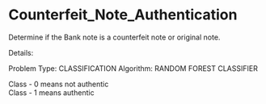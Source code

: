 # Counterfeit_Note_Authentication
Determine if the Bank note is a counterfeit note or original note.

Details:

Problem Type: CLASSIFICATION
Algorithm: RANDOM FOREST CLASSIFIER

Class - 0 means not authentic<br />
Class - 1 means authentic
